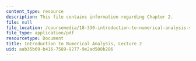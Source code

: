 ```yaml
---
content_type: resource
description: This file contains information regarding Chapter 2.
file: null
file_location: /coursemedia/18-330-introduction-to-numerical-analysis-spring-2012/aab35b69b416758992779e2ad508b286_MIT18_330S12_Chapter2.pdf
file_type: application/pdf
resourcetype: Document
title: Introduction to Numerical Analysis, Lecture 2
uid: aab35b69-b416-7589-9277-9e2ad508b286
---
```

